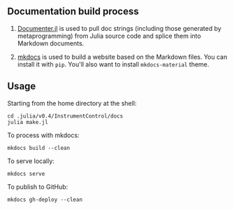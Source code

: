 ## Documentation build process

1. [Documenter.jl](https://github.com/MichaelHatherly/Documenter.jl)
is used to pull doc strings (including those generated by metaprogramming)
from Julia source code and splice them into Markdown documents.

2. [mkdocs](http://www.mkdocs.org/) is used to build a website based on the
Markdown files. You can install it with `pip`. You'll also want to install
`mkdocs-material` theme.

## Usage

Starting from the home directory at the shell:

```
cd .julia/v0.4/InstrumentControl/docs
julia make.jl
```

To process with mkdocs:
```
mkdocs build --clean
```

To serve locally:
```
mkdocs serve
```

To publish to GitHub:
```
mkdocs gh-deploy --clean
```
